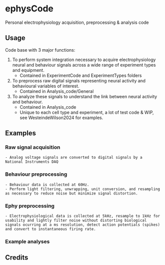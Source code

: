 # ephysCode
Personal electrophysiology acquisition, preprocessing &amp; analysis code

## Usage

Code base with 3 major functions:
1. To perform system integration necessary to acquire electrophysiology neural and behaviour signals across a wide range of experiment types and equipment.
    - Contained in ExperimentCode and ExperimentTypes folders
3. To preprocess raw digital signals representing neural activity and behavioural variables of interest.
    - Contained in Analysis_code/General
4. To analyze these signals to understand the link between neural activity and behaviour.
    - Contained in Analysis_code
    - Unique to each cell type and experiment, a lot of test code & WIP, see WesteindeWilson2024 for examples. 

## Examples

### Raw signal acquisition
    - Analog voltage signals are converted to digital signals by a National Instruments DAQ
### Behaviour preprocessing
    - Behaviour data is collected at 60Hz.
    - Perform light filtering, unwrapping, unit conversion, and resampling as necessary to reduce noise but minimize signal distortion. 
### Ephy preprocessing 
    - Electrophysiological data is collected at 5kHz, resample to 1kHz for usability and lightly filter noise without distorting biological signals ocurring at a ms resolution, detect action potentials (spikes) and convert to instantaneous firing rate. 
### Example analyses


## Credits
